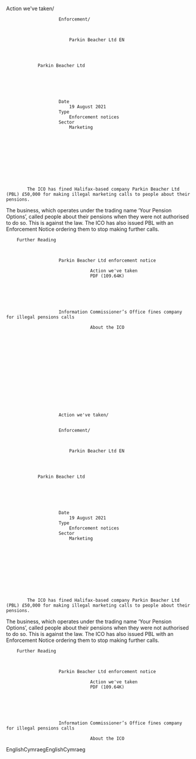 Action we've taken/
                
                
                        Enforcement/
                
                
                        
                            Parkin Beacher Ltd EN
                        
                
        
    
                Parkin Beacher Ltd
            
        
    
        
        
            
                        Date
                            19 August 2021
                        Type
                            Enforcement notices
                        Sector
                            Marketing
            
        
    

    
        
            

        

                
            The ICO has fined Halifax-based company Parkin Beacher Ltd (PBL) £50,000 for making illegal marketing calls to people about their pensions.
The business, which operates under the trading name ‘Your Pension Options’, called people about their pensions when they were not authorised to do so. This is against the law.
The ICO has also issued PBL with an Enforcement Notice ordering them to stop making further calls.

        

        Further Reading
            
                
                    
                        Parkin Beacher Ltd enforcement notice
                            
                                    Action we've taken
                                    PDF (109.64K)
                            
                        
                    
                
                
                    
                        Information Commissioner’s Office fines company for illegal pensions calls
                            
                                    About the ICO
                            
                        
                    
                
        

        
    

    
    
        
            
    
        
                
                        Action we've taken/
                
                
                        Enforcement/
                
                
                        
                            Parkin Beacher Ltd EN
                        
                
        
    
                Parkin Beacher Ltd
            
        
    
        
        
            
                        Date
                            19 August 2021
                        Type
                            Enforcement notices
                        Sector
                            Marketing
            
        
    

    
        
            

        

                
            The ICO has fined Halifax-based company Parkin Beacher Ltd (PBL) £50,000 for making illegal marketing calls to people about their pensions.
The business, which operates under the trading name ‘Your Pension Options’, called people about their pensions when they were not authorised to do so. This is against the law.
The ICO has also issued PBL with an Enforcement Notice ordering them to stop making further calls.

        

        Further Reading
            
                
                    
                        Parkin Beacher Ltd enforcement notice
                            
                                    Action we've taken
                                    PDF (109.64K)
                            
                        
                    
                
                
                    
                        Information Commissioner’s Office fines company for illegal pensions calls
                            
                                    About the ICO
                            
                        
                    
                
        

        
    
EnglishCymraegEnglishCymraeg
